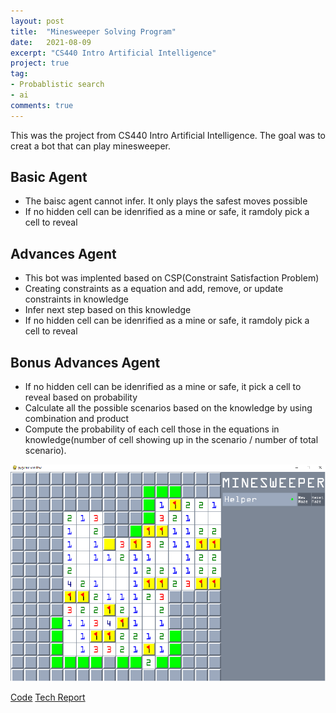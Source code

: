 ```yaml
---
layout: post
title:  "Minesweeper Solving Program"
date:   2021-08-09
excerpt: "CS440 Intro Artificial Intelligence"
project: true
tag:
- Probablistic search
- ai
comments: true
---
```

This was the project from CS440 Intro Artificial Intelligence. The goal was to creat a bot that can play minesweeper.

## Basic Agent
* The baisc agent cannot infer. It only plays the safest moves possible
* If no hidden cell can be idenrified as a mine or safe, it ramdoly pick a cell to reveal

## Advances Agent
* This bot was implented based on CSP(Constraint Satisfaction Problem)
* Creating constraints as a equation and add, remove, or update constraints in knowledge
* Infer next step based on this knowledge
* If no hidden cell can be idenrified as a mine or safe, it ramdoly pick a cell to reveal

## Bonus Advances Agent
* If no hidden cell can be idenrified as a mine or safe, it pick a cell to reveal based on probability
* Calculate all the possible scenarios based on the knowledge by using combination and product
* Compute the probability of each cell those in the equations in knowledge(number of cell showing up in the scenario / number of total scenario).

![](../assets/img/mine.png)

<div markdown="0">
    <a href="https://github.com/Norden-Tenzin/440ArtificialIntelligence/tree/master/COLORIZATION" class="btn">Code</a>
    <a href="https://github.com/Norden-Tenzin/440ArtificialIntelligence/blob/master/COLORIZATION/Report4_sk1998_tn266.pdf" class="btn">Tech Report</a>
</div>
